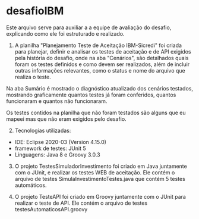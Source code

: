 # desafioIBM
Este arquivo serve para auxiliar a a equipe de avaliação do desafio, explicando como ele foi estruturado e realizado.

1) A planilha "Planejamento Teste de Aceitação IBM-Sicredi" foi criada para planejar, definir e analisar os testes de aceitação e de API exigidos pela história do desafio, onde na aba "Cenários", são detalhados quais foram os testes definidos e como devem ser realizados, além de incluir outras informações relevantes, como o status e nome do arquivo que realiza o teste.

Na aba Sumário é mostrado o diagnóstico atualizado dos cenários testados, mostrando graficamente quantos testes já foram conferidos, quantos funcionaram e quantos não funcionaram.

Os testes contidos na planilha que não foram testados são alguns que eu mapeei mas que não eram exigidos pelo desafio.

2) Tecnologias utilizadas:
- IDE: Eclipse 2020-03 (Version 4.15.0)
- framework de testes: JUnit 5
- Linguagens: Java 8 e Groovy 3.0.3

3) O projeto TestesSimuladorInvestimento foi criado em Java juntamente com o JUnit, e realizar os testes WEB de aceitação. Ele contém o arquivo de testes SimulaInvestimentoTestes.java que contém 5 testes automáticos.

4) O projeto TesteAPI foi criado em Groovy juntamente com o JUnit para realizar o teste de API. Ele contém o arquivo de testes testesAutomaticosAPI.groovy
